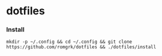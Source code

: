 # dotfiles

### Install

```
mkdir -p ~/.config && cd ~/.config && git clone https://github.com/romgrk/dotfiles && ./dotfiles/install
```
